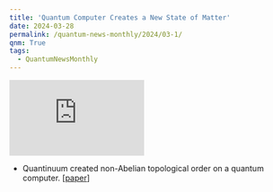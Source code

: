 ```yaml
---
title: 'Quantum Computer Creates a New State of Matter'
date: 2024-03-28
permalink: /quantum-news-monthly/2024/03-1/
qnm: True
tags:
  - QuantumNewsMonthly
---
```


<iframe width="240" height="135" src="https://www.youtube.com/embed/lGiSUnLM5Rk?si=pJgyCb9jxPAMQVTz" title="YouTube video player" frameborder="0" allow="accelerometer; autoplay; clipboard-write; encrypted-media; gyroscope; picture-in-picture; web-share" referrerpolicy="strict-origin-when-cross-origin" allowfullscreen></iframe>

- Quantinuum created non-Abelian topological order on a quantum computer. [[paper](https://www.nature.com/articles/s41586-023-06934-4)]
